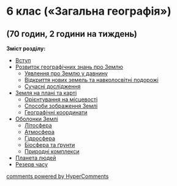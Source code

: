 <div id="hypercomments_widget" class="js-hypercomments-widget invisible"></div>

# 6 клас («Загальна географія»)

## (70 годин, 2 години на тиждень)

<b>Зміст розділу:</b><br>

<ul class="articles" type="disc">
    <li class="chapter " data-level="1" data-path="vstup.html">
            <a href="vstup.html">
                Вступ
            </a>
    </li>
    <li class="chapter " data-level="2" data-path="znannya_pro_zemlyu.html">
            <a href="znannya_pro_zemlyu.html">
                Розвиток географічних знань про Землю
            </a>
        <ul class="articles" type="circle">
	        <li class="chapter " data-level="1" data-path="uyavlennya_pro_zemlu_u_davnynu.html">
	                <a href="uyavlennya_pro_zemlu_u_davnynu.html">
	                    Уявлення про Землю у давнину
	                </a>
	        </li>
	        <li class="chapter " data-level="2" data-path="vydkryttya_novykh_zemel_ta_navkolosvytny_podorozhy.html">
	                <a href="vydkryttya_novykh_zemel_ta_navkolosvytny_podorozhy.html">
	                    Відкриття нових земель та навколосвітні подорожі
	                </a>
	        </li>
	        <li class="chapter " data-level="3" data-path="suchasny_doslydzhennya.html">
	                <a href="suchasny_doslydzhennya.html">
	                    Сучасні дослідження
	                </a>
	        </li>
        </ul>
    </li>
    <li class="chapter " data-level="3" data-path="zemlya_na_planety_ta_karty.html">
            <a href="zemlya_na_planety_ta_karty.html">
                Земля на плані та карті
            </a>
        <ul class="articles" type="circle">
	        <li class="chapter " data-level="1" data-path="orientuvannya_na_miscevosty.html">
	                <a href="orientuvannya_na_miscevosty.html">
	                    Орієнтування на місцевості
	                </a>
	        </li>
	        <li class="chapter " data-level="2" data-path="sposoby_zobrazhennya_zemly.html">
	                <a href="sposoby_zobrazhennya_zemly.html">
	                    Способи зображення Землі
	                </a>
	        </li>
	        <li class="chapter " data-level="3" data-path="geographychny_koordynaty.html">
	                <a href="geographychny_koordynaty.html">
	                    Географічні координати
	                </a>
	        </li>
	    </ul>
	</li>
    <li class="chapter " data-level="4" data-path="obolonky_zemly.html">
            <a href="obolonky_zemly.html">
                Оболонки Землі
            </a>
        <ul class="articles" type="circle">
	        <li class="chapter " data-level="1" data-path="lytosfera.html">
	                <a href="lytosfera.html">
	                    Літосфера
	                </a>
	        </li>
	        <li class="chapter " data-level="2" data-path="atmosfera.html">
	                <a href="atmosfera.html">
	                    Атмосфера
	                </a>
	        </li>
	        <li class="chapter " data-level="3" data-path="gydrosfera.html">
	                <a href="gydrosfera.html">
	                    Гідросфера
	                </a>
	        </li>
	        <li class="chapter " data-level="4" data-path="biosfera_ta_grunty.html">
	                <a href="biosfera_ta_grunty.html">
	                    Біосфера та ґрунти
	                </a>
	        </li>
	        <li class="chapter " data-level="5" data-path="pryrodny_kompleksy.html">
	                <a href="pryrodny_kompleksy.html">
	                    Природні комплекси
	                </a>
	        </li>
        </ul>
    </li>
    <li class="chapter " data-level="5" data-path="planeta_ludey.html">
            <a href="planeta_ludey.html">
                Планета людей
            </a>
    </li>
    <li class="chapter " data-level="6" data-path="rezerv.html">
            <a href="rezerv.html">
                Резерв часу
            </a>
    </li>
</ul>




<div class="js-hypercomments-container">
<a href="http://hypercomments.com" class="hc-link" title="comments widget">comments powered by HyperComments</a>
</div>